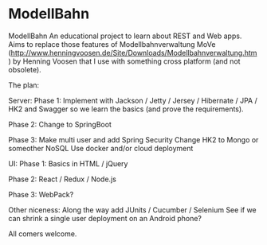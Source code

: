# ModellBahn
ModellBahn
An educational project to learn about REST and Web apps.
Aims to replace those features of Modellbahnverwaltung MoVe (http://www.henningvoosen.de/Site/Downloads/Modellbahnverwaltung.htm) by Henning Voosen that I use with something cross platform (and not obsolete).

The plan:

Server:
Phase 1:
Implement with Jackson / Jetty / Jersey / Hibernate / JPA / HK2 and Swagger so we learn the basics (and prove the requirements).

Phase 2:
Change to SpringBoot

Phase 3:
Make multi user and add Spring Security
Change HK2 to Mongo or someother NoSQL
Use docker and/or cloud deployment

UI:
Phase 1:
Basics in HTML / jQuery

Phase 2:
React / Redux / Node.js

Phase 3:
WebPack?

Other niceness:
Along the way add JUnits / Cucumber / Selenium
See if we can shrink a single user deployment on an Android phone?

All comers welcome. 